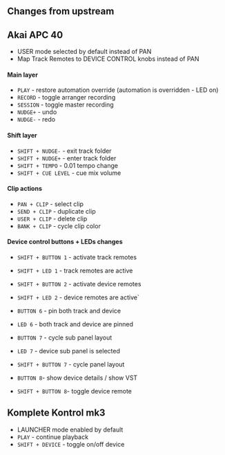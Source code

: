 ## Changes from upstream

## Akai APC 40

- USER mode selected by default instead of PAN
- Map Track Remotes to DEVICE CONTROL knobs instead of PAN

#### Main layer
- `PLAY` - restore automation override (automation is overridden - LED on)
- `RECORD` - toggle arranger recording
- `SESSION` - toggle master recording
- `NUDGE+` - undo
- `NUDGE-` - redo

#### Shift layer
- `SHIFT + NUDGE-` - exit track folder
- `SHIFT + NUDGE+` - enter track folder
- `SHIFT + TEMPO` - 0.01 tempo change
- `SHIFT + CUE LEVEL` - cue mix volume

#### Clip actions
- `PAN + CLIP` - select clip
- `SEND + CLIP` - duplicate clip
- `USER + CLIP` - delete clip
- `BANK + CLIP` - cycle clip color

#### Device control buttons + LEDs changes
- `SHIFT + BUTTON 1` - activate track remotes
- `SHIFT + LED 1` - track remotes are active
- `SHIFT + BUTTON 2` - activate device remotes
- `SHIFT + LED 2` - device remotes are active`

- `BUTTON 6` - pin both track and device
- `LED 6` - both track and device are pinned

- `BUTTON 7` - cycle sub panel layout
- `LED 7` - device sub panel is selected
- `SHIFT + BUTTON 7` - cycle panel layout

- `BUTTON 8`- show device details / show VST
- `SHIFT + BUTTON 8`- toggle device remote

## Komplete Kontrol mk3
- LAUNCHER mode enabled by default
- `PLAY` - continue playback
- `SHIFT + DEVICE` - toggle on/off device
